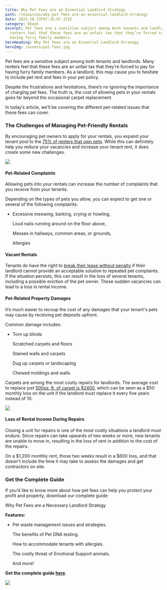 ```yaml
---
title: Why Pet Fees are an Essential Landlord Strategy
path: /resources/why-pet-fees-are-an-essential-landlord-strategy
date: 2021-10-13T07:35:07.372Z
category: Ebook
excerpt: Pet fees are a sensitive subject among both tenants and landlords. Many
  renters feel that these fees are an unfair tax that they’re forced to pay for
  having furry family members.
heroHeading: Why Pet Fees are an Essential Landlord Strategy
heroImg: /assets/pet-fees.jpg
---
```

Pet fees are a sensitive subject among both tenants and landlords. Many renters feel that these fees are an unfair tax that they’re forced to pay for having furry family members. As a landlord, this may cause you to hesitate to include pet rent and fees in your pet policy. 

Despite the frustrations and hesitations, there’s no ignoring the importance of charging pet fees. The truth is, the cost of allowing pets in your rentals goes far beyond the occasional carpet replacement. 

In today’s article, we’ll be covering the different pet-related issues that these fees can cover.

### The Challenges of Managing Pet-Friendly Rentals

By encouraging pet owners to apply for your rentals, you expand your tenant pool to the [75% of renters that own pets](https://www.ourpetpolicy.com/resources/the-landlords-guide-to-tenants-with-pets/). While this can definitely help you reduce your vacancies and increase your tenant rent, it does create some new challenges.

![](/assets/renters-own-pets.png)

#### Pet-Related Complaints

Allowing pets into your rentals can increase the number of complaints that you receive from your tenants. 

Depending on the types of pets you allow, you can expect to get one or several of the following complaints:

* Excessive meowing, barking, crying or howling,

  Loud nails running around on the floor above,

  Messes in hallways, common areas, or grounds,

  Allergies

#### Vacant Rentals

Tenants do have the right to [break their lease without penalty](https://www.nolo.com/legal-encyclopedia/question-break-lease-noise-apartment-28219.html#:~:text=Shouting%20neighbors%20and%20barking%20dogs,rent%20due%20under%20the%20lease.) if their landlord cannot provide an acceptable solution to repeated pet complaints. If the situation persists, this can result in the loss of several tenants, including a possible eviction of the pet owner. These sudden vacancies can lead to a loss in rental income.

#### Pet-Related Property Damages 

It’s much easier to recoup the cost of any damages that your tenant's pets may cause by receiving pet deposits upfront. 

Common damage includes:

* Torn up blinds

  Scratched carpets and floors

  Stained walls and carpets

  Dug up carpets or landscaping

  Chewed moldings and walls

Carpets are among the most costly repairs for landlords. The average cost to replace just [500sq. ft. of carpet is $2400](https://homeguide.com/costs/carpet-installation-cost), which can be seen as a $50 monthly loss on the unit if the landlord must replace it every five years instead of 10.

![](/assets/challenges-of-pet-friendly-rentals.png)

#### Loss of Rental Income During Repairs 

Closing a unit for repairs is one of the most costly situations a landlord must endure. Since repairs can take upwards of two weeks or more, new tenants are unable to move in, resulting in the loss of rent in addition to the cost of the repairs. 

On a $1,200 monthly rent, those two weeks result in a $600 loss, and that doesn't include the time it may take to assess the damages and get contractors on site.

### Get the Complete Guide

If you’d like to know more about how pet fees can help you protect your profit and property, download our complete guide: 

Why Pet Fees are a Necessary Landlord Strategy

**Features:**

* Pet waste management issues and strategies.

  The benefits of Pet DNA testing.

  How to accommodate tenants with allergies.

  The costly threat of Emotional Support animals.

  And more!



**Get the complete guide [here](static/assets/ourpetpolicy_landlord_strategy_e-book.pdf)**.



![](/assets/why-pet-fees.png)